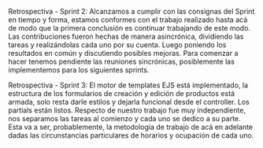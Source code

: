 Retrospectiva - Sprint 2: 
Alcanzamos a cumplir con las consignas del Sprint en tiempo y forma, estamos conformes con el trabajo realizado hasta acá de modo que la primera conclusión es continuar trabajando de este modo. Las contribuciones fueron hechas de manera asincrónica, dividiendo las tareas y realizándolas cada uno por su cuenta. Luego poniendo los resultados en común y discutiendo posibles mejoras. Para comenzar a hacer tenemos pendiente las reuniones sincrónicas, posiblemente las implementemos para los siguientes sprints. 

Retrospectiva - Sprint 3:
El motor de templates EJS está implementado, la estructura de los formularios de creación y edición de productos está armada, solo resta darle estilos y dejarla funcional desde el controller. Los partials están listos. Respecto de nuestro trabajo fue muy independiente, nos separamos las tareas al comienzo y cada uno se dedico a su parte. Esta va a ser, probablemente, la metodología de trabajo de acá en adelante dadas las circunstancias particulares de horarios y ocupación de cada uno. 

